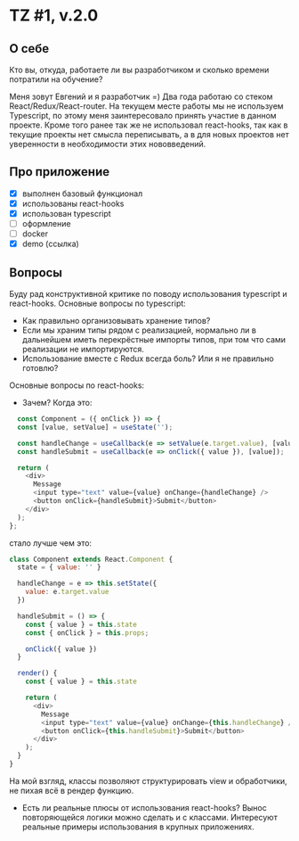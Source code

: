 TZ #1, v.2.0
===

## О себе

Кто вы, откуда, работаете ли вы разработчиком и сколько времени потратили на обучение?

Меня зовут Евгений и я разработчик =)
Два года работаю со стеком React/Redux/React-router.
На текущем месте работы мы не используем Typescript, по этому меня заинтересовало принять участие в данном проекте.
Кроме того ранее так же не использовал react-hooks, так как в текущие проекты нет смысла переписывать, а в для новых проектов нет уверенности в необходимости этих нововведений. 


## Про приложение

- [x] выполнен базовый функционал
- [x] использованы react-hooks
- [x] использован typescript
- [ ] оформление
- [ ] docker
- [x] demo (ссылка)

## Вопросы

Буду рад конструктивной критике по поводу использования typescript и react-hooks.
Основные вопросы по typescript:
- Как правильно организовывать хранение типов?
- Если мы храним типы рядом с реализацией, нормально ли в дальнейшем иметь перекрёстные импорты типов, при том что сами реализации не импортируются.
- Использование вместе с Redux всегда боль? Или я не правильно готовлю?

Основные вопросы по react-hooks:
- Зачем? Когда это:
```javascript
  const Component = ({ onClick }) => {
  const [value, setValue] = useState('');

  const handleChange = useCallback(e => setValue(e.target.value), [value])
  const handleSubmit = useCallback(e => onClick({ value }), [value]);

  return (
    <div>
      Message
      <input type="text" value={value} onChange={handleChange} />
      <button onClick={handleSubmit}>Submit</button>
    </div>
  );
};
```
стало лучше чем это:
```javascript
class Component extends React.Component {
  state = { value: '' }

  handleChange = e => this.setState({
    value: e.target.value
  })

  handleSubmit = () => {
    const { value } = this.state
    const { onClick } = this.props;

    onClick({ value })
  }

  render() {
    const { value } = this.state

    return (
      <div>
        Message
        <input type="text" value={value} onChange={this.handleChange} />
        <button onClick={this.handleSubmit}>Submit</button>
      </div>
    );
  }
}
```
На мой взгляд, классы позволяют структурировать view и обработчики, не пихая всё в рендер функцию. 
- Есть ли реальные плюсы от использования react-hooks? Вынос повторяющейся логики можно сделать и с классами. Интересуют реальные примеры использования в крупных приложениях.